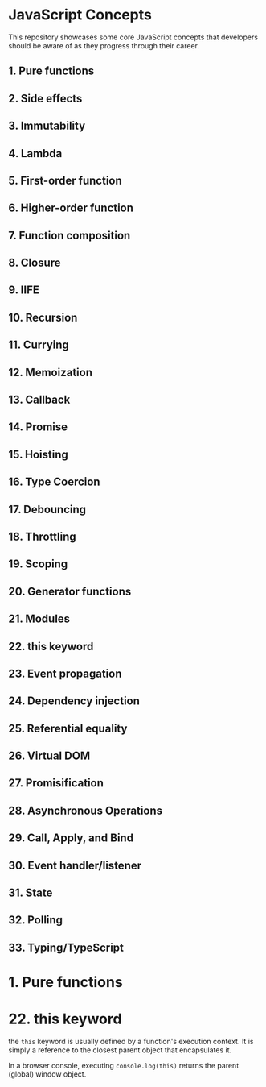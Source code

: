 # JavaScript Concepts
This repository showcases some core JavaScript concepts that developers should be aware of as they progress through their career. 

## 1. Pure functions 
## 2. Side effects
## 3. Immutability 
## 4. Lambda 
## 5. First-order function 
## 6. Higher-order function 
## 7. Function composition 
## 8. Closure 
## 9. IIFE 
## 10. Recursion 
## 11. Currying 
## 12. Memoization 
## 13. Callback 
## 14. Promise 
## 15. Hoisting 
## 16. Type Coercion
## 17. Debouncing 
## 18. Throttling 
## 19. Scoping 
## 20. Generator functions 
## 21. Modules 
## 22. this keyword 
## 23. Event propagation 
## 24. Dependency injection 
## 25. Referential equality
## 26. Virtual DOM 
## 27. Promisification 
## 28. Asynchronous Operations 
## 29. Call, Apply, and Bind 
## 30. Event handler/listener 
## 31. State
## 32. Polling 
## 33. Typing/TypeScript


# 1. Pure functions 

# 22. this keyword 
the `this` keyword is usually defined by a function's execution context. It is simply a reference to the closest parent object that encapsulates it. 

In a browser console, executing `console.log(this)` returns the parent (global) window object. 